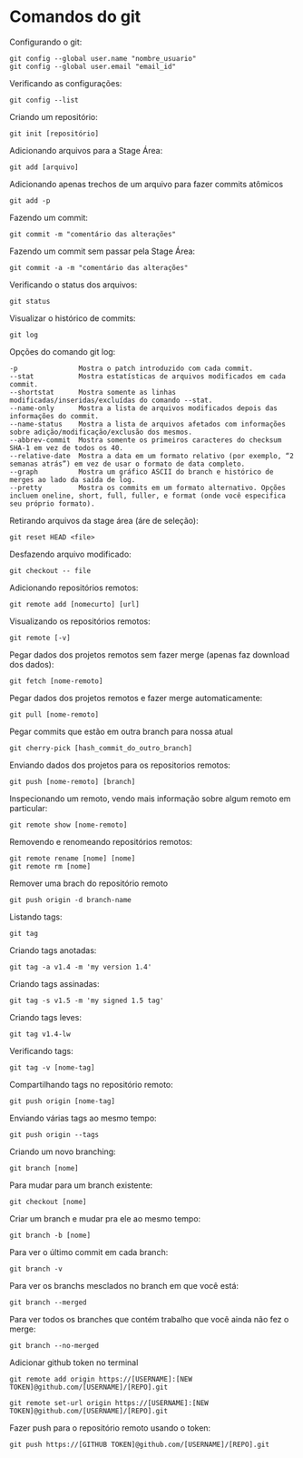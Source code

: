 # Comandos do git

Configurando o git:

```
git config --global user.name "nombre_usuario"
git config --global user.email "email_id"
```

Verificando as configurações:

```
git config --list
```

Criando um repositório:

```
git init [repositório]
```

Adicionando arquivos para a Stage Área:

```
git add [arquivo]
```

Adicionando apenas trechos de um arquivo para fazer commits atômicos

```
git add -p
```

Fazendo um commit:

```
git commit -m "comentário das alterações"
```

Fazendo um commit sem passar pela Stage Área:

```
git commit -a -m "comentário das alterações"
```

Verificando o status dos arquivos:

```
git status
```

Visualizar o histórico de commits:

```
git log
```

Opções do comando git log:

```
-p 	             Mostra o patch introduzido com cada commit.
--stat 	         Mostra estatísticas de arquivos modificados em cada commit.
--shortstat 	 Mostra somente as linhas modificadas/inseridas/excluídas do comando --stat.
--name-only 	 Mostra a lista de arquivos modificados depois das informações do commit.
--name-status 	 Mostra a lista de arquivos afetados com informações sobre adição/modificação/exclusão dos mesmos.
--abbrev-commit  Mostra somente os primeiros caracteres do checksum SHA-1 em vez de todos os 40.
--relative-date  Mostra a data em um formato relativo (por exemplo, “2 semanas atrás”) em vez de usar o formato de data completo.
--graph 	     Mostra um gráfico ASCII do branch e histórico de merges ao lado da saída de log.
--pretty 	     Mostra os commits em um formato alternativo. Opções incluem oneline, short, full, fuller, e format (onde você especifica seu próprio formato).
```

Retirando arquivos da stage área (áre de seleção):

```
git reset HEAD <file>
```

Desfazendo arquivo modificado:

```
git checkout -- file
```

Adicionando repositórios remotos:

```
git remote add [nomecurto] [url]
```

Visualizando os repositórios remotos:

```
git remote [-v]
```

Pegar dados dos projetos remotos sem fazer merge (apenas faz download dos dados):

```
git fetch [nome-remoto]
```

Pegar dados dos projetos remotos e fazer merge automaticamente:

```
git pull [nome-remoto]
```

Pegar commits que estão em outra branch para nossa atual

```
git cherry-pick [hash_commit_do_outro_branch]
```

Enviando dados dos projetos para os repositorios remotos:

```
git push [nome-remoto] [branch]
```

Inspecionando um remoto, vendo mais informação sobre algum remoto em particular:

```
git remote show [nome-remoto]
```

Removendo e renomeando repositórios remotos:

```
git remote rename [nome] [nome]
git remote rm [nome]
```

Remover uma brach do repositório remoto 

```
git push origin -d branch-name
```

Listando tags:

```
git tag
```

Criando tags anotadas:

```
git tag -a v1.4 -m 'my version 1.4'
```

Criando tags assinadas:

```
git tag -s v1.5 -m 'my signed 1.5 tag'
```

Criando tags leves:

```
git tag v1.4-lw
```

Verificando tags:

```
git tag -v [nome-tag]
```

Compartilhando tags no repositório remoto:

```
git push origin [nome-tag]
```

Enviando várias tags ao mesmo tempo:

```
git push origin --tags
```

Criando um novo branching:

```
git branch [nome]
```

Para mudar para um branch existente:

```
git checkout [nome]
```

Criar um branch e mudar pra ele ao mesmo tempo:

```
git branch -b [nome]
```

Para ver o último commit em cada branch:

```
git branch -v
```

Para ver os branchs mesclados no branch em que você está:

```
git branch --merged
```

Para ver todos os branches que contém trabalho que você ainda não fez o merge:

```
git branch --no-merged
```

Adicionar github token no terminal

```
git remote add origin https://[USERNAME]:[NEW TOKEN]@github.com/[USERNAME]/[REPO].git
```

```
git remote set-url origin https://[USERNAME]:[NEW TOKEN]@github.com/[USERNAME]/[REPO].git
```

Fazer push para o repositório remoto usando o token:

```
git push https://[GITHUB TOKEN]@github.com/[USERNAME]/[REPO].git
```
